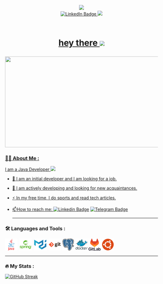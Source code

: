 <div id="header" align="center">
  <img src="https://media.giphy.com/media/M9gbBd9nbDrOTu1Mqx/giphy.gif" width="100"/>
</div>
<div id="badges" align="center" >
  <a href="https://www.linkedin.com/in/kirill-ignatev-00b6a3245/">
    <img src="https://img.shields.io/badge/LinkedIn-blue?style=for-the-badge&logo=linkedin&logoColor=white" alt="LinkedIn Badge"/>
  </a>
  <a href="https://t.me/kaptain_03">
    <img src="https://img.shields.io/badge/Telegram-blue?style=for-the-badge&logo=telegram&logoColor=white"/>
</div>
  
<p align="center"><img src="https://komarev.com/ghpvc/?username=goldenchest19&style=flat-square&color=blue" alt=""/>
<h1><p align="center">
  hey there
  <img src="https://media.giphy.com/media/hvRJCLFzcasrR4ia7z/giphy.gif" width="30px"/>
</h1>

  <div align="center">
  <img src="https://media.giphy.com/media/dWesBcTLavkZuG35MI/giphy.gif" width="600" height="300"/>
</div>
  
  ### :man_technologist: About Me :
  I am a Java Developer <img src="https://media.giphy.com/media/WUlplcMpOCEmTGBtBW/giphy.gif" width="30">
- :telescope: I am an initial developer and I am looking for a job.

- :seedling: I am actively developing and looking for new acquaintances.

- :zap: In my free time, I do sports and read tech articles.

- :mailbox:How to reach me: [![Linkedin Badge](https://img.shields.io/badge/LinkedIn-blue?style=flat&logo=Linkedin&logoColor=white)](https://www.linkedin.com/in/kirill-ignatev-00b6a3245/) [![Telegram Badge](https://img.shields.io/badge/Telegram-blue?style=for-the-badge&logo=telegram&logoColor=white)](https://t.me/kaptain_03)
  
  ---

### :hammer_and_wrench: Languages and Tools :
<div>
  <img src="https://github.com/devicons/devicon/blob/master/icons/java/java-original-wordmark.svg" title="Java" alt="Java" width="40" height="40"/>&nbsp;
  <img src="https://github.com/devicons/devicon/blob/master/icons/spring/spring-original-wordmark.svg" title="Spring" alt="Spring" width="40" height="40"/>&nbsp;
  <img src="https://github.com/devicons/devicon/blob/master/icons/materialui/materialui-original.svg" title="Material UI" alt="Material UI" width="40" height="40"/>&nbsp;
  <img src="https://github.com/devicons/devicon/blob/master/icons/git/git-original-wordmark.svg" title="Git" **alt="Git" width="40" height="40"/>
 <img src = "https://github.com/devicons/devicon/blob/master/icons/postgresql/postgresql-original.svg" title="postgresql" **alt="postgresql" width="40" height="40"/>
 <img src = "https://github.com/devicons/devicon/blob/master/icons/docker/docker-original-wordmark.svg" title="docker" **alt="docker" width="40" height="40"/>
 <img src = "https://github.com/devicons/devicon/blob/master/icons/gitlab/gitlab-original-wordmark.svg" title="gitlab" **alt="gitlab" width="40" height="40"/>
 <img src = "https://github.com/devicons/devicon/blob/master/icons/ubuntu/ubuntu-plain.svg" title="ubuntu" **alt="ubuntu" width="40" height="40"/>
</div>

---

### :fire: My Stats :
[![GitHub Streak](http://github-readme-streak-stats.herokuapp.com?user=goldenchest19&theme=dark&background=000000)](https://git.io/streak-stats)

